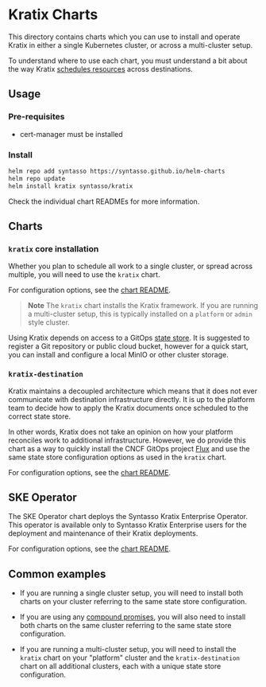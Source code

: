 # Kratix Charts

This directory contains charts which you can use to install and operate
Kratix in either a single Kubernetes cluster, or across a multi-cluster setup.

To understand where to use each chart, you must understand a bit about the
way Kratix [schedules resources](https://docs.kratix.io/main/reference/destinations/multidestination-management)
across destinations.

## Usage

### Pre-requisites

* cert-manager must be installed

### Install

```bash
helm repo add syntasso https://syntasso.github.io/helm-charts
helm repo update
helm install kratix syntasso/kratix
```

Check the individual chart READMEs for more information.

## Charts

### `kratix` core installation

Whether you plan to schedule all work to a single cluster, or spread across
multiple, you will need to use the `kratix` chart.

For configuration options, see the [chart README](./kratix/README.md).

> **Note**
> The `kratix` chart installs the Kratix framework. If you are running a
> multi-cluster setup, this is typically installed on a `platform` or `admin`
> style cluster.

Using Kratix depends on access to a GitOps [state store](https://github.com/open-gitops/documents/blob/v0.1.0/PRINCIPLES.md#state-store).
It is suggested to register a Git repository or public cloud bucket, however
for a quick start, you can install and configure a local MinIO or other
cluster storage.

### `kratix-destination`

Kratix maintains a decoupled architecture which means that it does not
ever communicate with destination infrastructure directly. It is up to the
platform team to decide how to apply the Kratix documents once scheduled
to the correct state store.

In other words, Kratix does not take an opinion
on how your platform reconciles work to additional infrastructure.
However, we do provide this chart as a way to quickly install the CNCF
GitOps project [Flux](https://fluxcd.io/) and use the same state store
configuration options as used in the `kratix` chart.

For configuration options, see the [chart README](./kratix-destination/README.md).

## SKE Operator

The SKE Operator chart deploys the Syntasso Kratix Enterprise Operator. This operator
is available only to Syntasso Kratix Enterprise users for the deployment and maintenance
of their Kratix deployments.

For configuration options, see the [chart README](./ske-operator/README.md).

## Common examples

* If you are running a single cluster setup, you will need to install both
charts on your cluster referring to the same state store configuration.

* If you are using any [compound promises](https://kratix.io/docs/main/guides/compound-promises),
you will also need to install both charts on the same cluster referring to
the same state store configuration.

* If you are running a multi-cluster setup, you will need to install the
`kratix` chart on your "platform" cluster and the `kratix-destination`
chart on all additional clusters, each with a unique state store
configuration.
